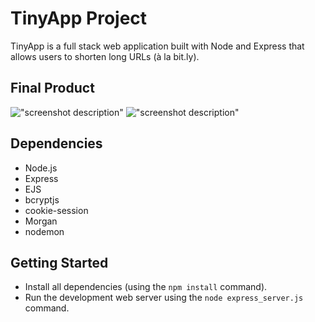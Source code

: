 # TinyApp Project

TinyApp is a full stack web application built with Node and Express that allows users to shorten long URLs (à la bit.ly).

## Final Product

!["screenshot description"](#)
!["screenshot description"](#)

## Dependencies

- Node.js
- Express
- EJS
- bcryptjs
- cookie-session
- Morgan
- nodemon

## Getting Started

- Install all dependencies (using the `npm install` command).
- Run the development web server using the `node express_server.js` command.